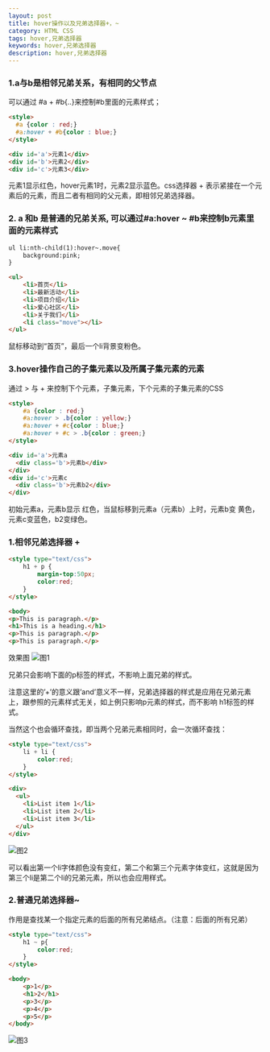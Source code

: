 ```yaml
---
layout: post
title: hover操作以及兄弟选择器+，~
category: HTML CSS
tags: hover,兄弟选择器
keywords: hover,兄弟选择器
description: hover,兄弟选择器
---
```


### 1.a与b是相邻兄弟关系，有相同的父节点
可以通过 #a + #b{..}来控制#b里面的元素样式；
```html
<style>
  #a {color : red;}
  #a:hover + #b{color : blue;}
</style>

<div id='a'>元素1</div>
<div id='b'>元素2</div>
<div id='c'>元素3</div>
```
元素1显示红色，hover元素1时，元素2显示蓝色。css选择器 + 表示紧接在一个元素后的元素，而且二者有相同的父元素，即相邻兄弟选择器。 

### 2. a 和b 是普通的兄弟关系, 可以通过#a:hover ~ #b来控制b元素里面的元素样式
```html
ul li:nth-child(1):hover~.move{
    background:pink;
}

<ul>
    <li>首页</li>
    <li>最新活动</li>
    <li>项目介绍</li>
    <li>爱心社区</li>
    <li>关于我们</li>
    <li class="move"></li>
</ul>
```
鼠标移动到“首页”，最后一个li背景变粉色。

### 3.hover操作自己的子集元素以及所属子集元素的元素
通过 > 与 + 来控制下个元素，子集元素，下个元素的子集元素的CSS

```html
<style>
    #a {color : red;}
    #a:hover > .b{color : yellow;} 
    #a:hover + #c{color : blue;}
    #a:hover + #c > .b{color : green;}
</style>

<div id='a'>元素a
  <div class='b'>元素b</div>
</div>
<div id='c'>元素c
  <div class='b'>元素b2</div>
</div>
```

初始元素a，元素b显示 红色，当鼠标移到元素a（元素b）上时，元素b变 黄色，元素c变蓝色，b2变绿色。


### 1.相邻兄弟选择器 +
```html
<style type="text/css">
    h1 + p {
        margin-top:50px;
        color:red;
    }
</style>

<body>
<p>This is paragraph.</p>
<h1>This is a heading.</h1>
<p>This is paragraph.</p>
<p>This is paragraph.</p>
```
效果图
![图1](https://sonya1.github.io/assets/img/work_fight/sibling_selection1.png)

兄弟只会影响下面的p标签的样式，不影响上面兄弟的样式。 

注意这里的’+’的意义跟’and’意义不一样，兄弟选择器的样式是应用在兄弟元素上，跟参照的元素样式无关，如上例只影响p元素的样式，而不影响
h1标签的样式。 

当然这个也会循环查找，即当两个兄弟元素相同时，会一次循环查找： 

```html
<style type="text/css">
    li + li {
        color:red;
    }
</style>

<div>
  <ul>
    <li>List item 1</li>
    <li>List item 2</li>
    <li>List item 3</li>
  </ul>
</div>
```
![图2](https://sonya1.github.io/assets/img/work_fight/sibling_selection2.png)

可以看出第一个li字体颜色没有变红，第二个和第三个元素字体变红，这就是因为第三个li是第二个li的兄弟元素，所以也会应用样式。

### 2.普通兄弟选择器~
作用是查找某一个指定元素的后面的所有兄弟结点。（注意：后面的所有兄弟） 
```html
<style type="text/css">
    h1 ~ p{
        color:red;
    }
</style>

<body>
    <p>1</p>
    <h1>2</h1>
    <p>3</p>
    <p>4</p>
    <p>5</p>
</body>
```
![图3](https://sonya1.github.io/assets/img/work_fight/sibling_selection3.png)
